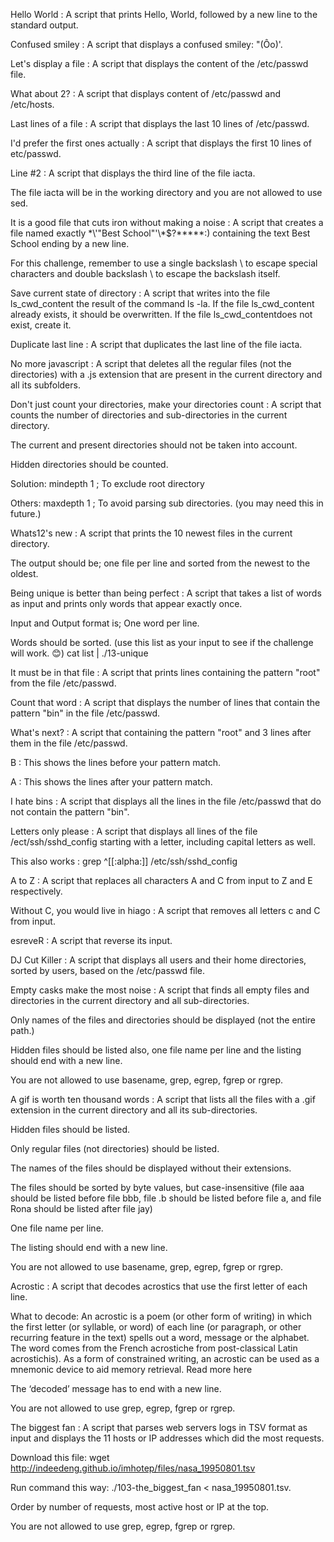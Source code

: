 Hello World : A script that prints Hello, World, followed by a new line to the standard output.

Confused smiley : A script that displays a confused smiley: "(Ôo)'.

Let's display a file : A script that displays the content of the /etc/passwd file.

What about 2? : A script that displays content of /etc/passwd and /etc/hosts.

Last lines of a file : A script that displays the last 10 lines of /etc/passwd.

I'd prefer the first ones actually : A script that displays the first 10 lines of etc/passwd.

Line #2 : A script that displays the third line of the file iacta.

The file iacta will be in the working directory and you are not allowed to use sed.

It is a good file that cuts iron without making a noise : A script that creates a file named exactly \*\\'"Best School"\'\\*$\?\*\*\*\*\*:) containing the text Best School ending by a new line.

For this challenge, remember to use a single backslash \ to escape special characters and double backslash \\ to escape the backslash itself.

Save current state of directory : A script that writes into the file ls_cwd_content the result of the command ls -la. If the file ls_cwd_content already exists, it should be overwritten. If the file ls_cwd_contentdoes not exist, create it.

Duplicate last line : A script that duplicates the last line of the file iacta.

No more javascript : A script that deletes all the regular files (not the directories) with a .js extension that are present in the current directory and all its subfolders.

Don't just count your directories, make your directories count : A script that counts the number of directories and sub-directories in the current directory.

The current and present directories should not be taken into account.

Hidden directories should be counted.

Solution: mindepth 1 ; To exclude root directory

Others: maxdepth 1 ; To avoid parsing sub directories. (you may need this in future.)

Whats12's new : A script that prints the 10 newest files in the current directory.

The output should be; one file per line and sorted from the newest to the oldest.

Being unique is better than being perfect : A script that takes a list of words as input and prints only words that appear exactly once.

Input and Output format is; One word per line.

Words should be sorted. (use this list as your input to see if the challenge will work. 😊) cat list | ./13-unique

It must be in that file : A script that prints lines containing the pattern "root" from the file /etc/passwd.

Count that word : A script that displays the number of lines that contain the pattern "bin" in the file /etc/passwd.

What's next? : A script that containing the pattern "root" and 3 lines after them in the file /etc/passwd.

B : This shows the lines before your pattern match.

A : This shows the lines after your pattern match.

I hate bins : A script that displays all the lines in the file /etc/passwd that do not contain the pattern "bin".

Letters only please : A script that displays all lines of the file /ect/ssh/sshd_config starting with a letter, including capital letters as well.

This also works : grep ^[[:alpha:]] /etc/ssh/sshd_config

A to Z : A script that replaces all characters A and C from input to Z and E respectively.

Without C, you would live in hiago : A script that removes all letters c and C from input.

esreveR : A script that reverse its input.

DJ Cut Killer : A script that displays all users and their home directories, sorted by users, based on the /etc/passwd file.

Empty casks make the most noise : A script that finds all empty files and directories in the current directory and all sub-directories.

Only names of the files and directories should be displayed (not the entire path.)

Hidden files should be listed also, one file name per line and the listing should end with a new line.

You are not allowed to use basename, grep, egrep, fgrep or rgrep.

A gif is worth ten thousand words : A script that lists all the files with a .gif extension in the current directory and all its sub-directories.

Hidden files should be listed.

Only regular files (not directories) should be listed.

The names of the files should be displayed without their extensions.

The files should be sorted by byte values, but case-insensitive (file aaa should be listed before file bbb, file .b should be listed before file a, and file Rona should be listed after file jay)

One file name per line.

The listing should end with a new line.

You are not allowed to use basename, grep, egrep, fgrep or rgrep.

Acrostic : A script that decodes acrostics that use the first letter of each line.

What to decode: An acrostic is a poem (or other form of writing) in which the first letter (or syllable, or word) of each line (or paragraph, or other recurring feature in the text) spells out a word, message or the alphabet. The word comes from the French acrostiche from post-classical Latin acrostichis). As a form of constrained writing, an acrostic can be used as a mnemonic device to aid memory retrieval. Read more here

The ‘decoded’ message has to end with a new line.

You are not allowed to use grep, egrep, fgrep or rgrep.

The biggest fan : A script that parses web servers logs in TSV format as input and displays the 11 hosts or IP addresses which did the most requests.

Download this file: wget http://indeedeng.github.io/imhotep/files/nasa_19950801.tsv

Run command this way: ./103-the_biggest_fan < nasa_19950801.tsv.

Order by number of requests, most active host or IP at the top.

You are not allowed to use grep, egrep, fgrep or rgrep.




